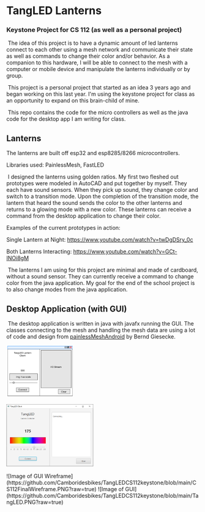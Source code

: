 # TangLED Lanterns

### 	Keystone Project for CS 112 (as well as a personal project)

​		The idea of this project is to have a dynamic amount of led lanterns connect to each other using a mesh network and communicate their state as well as commands to change their color and/or behavior. As a companion to this hardware, I will be able to connect to the mesh with a computer or mobile device and manipulate the lanterns individually or by group.

​	This project is a personal project that started as an idea 3 years ago and began working on this last year. I'm using the keystone project for class as an opportunity to expand on this brain-child of mine. 

​	This repo contains the code for the micro controllers as well as the java code for the desktop app I am writing for class.

## Lanterns

The lanterns are built off esp32 and esp8285/8266 microcontrollers. 

Libraries used: PainlessMesh, FastLED

​	I designed the lanterns using golden ratios. My first two fleshed out prototypes were modeled in AutoCAD and put together by myself.  They each have sound sensors. When they pick up sound, they change color and switch to a transition mode. Upon the completion of the transition mode, the lantern that heard the sound sends the color to the other lanterns and returns to a glowing mode with a new color. These lanterns can receive a command from the desktop application to change their color.

Examples of the current prototypes in action:

 Single Lantern at Night: https://www.youtube.com/watch?v=twDgDSry_0c

Both Lanterns Interacting: https://www.youtube.com/watch?v=GCt-INOi8gM



​	The lanterns I am using for this project are minimal and made of cardboard, without a sound sensor. They can currently receive a command to change color from the java application. My goal for the end of the school project is to also change modes from the java application.



## Desktop Application (with GUI)

​	The desktop application is written in java with javafx running the GUI. The classes connecting to the mesh and handling the mesh data are using a lot of code and design from [painlessMeshAndroid](https://gitlab.com/painlessMesh/painlessmesh_android) by Bernd Giesecke.

<p float="left">
    <img src="https://github.com/Camboridesbikes/TangLEDCS112keystone/blob/main/CS112FinalWireframe.png" alt="Image of GUI Wireframe" width="35%" /><div width="20%"></div><img src="https://github.com/Camboridesbikes/TangLEDCS112keystone/blob/main/TangLED.PNG?raw=true" alt="Image of GUI" width="45%"/>
    
</p>
![Image of GUI Wireframe](https://github.com/Camboridesbikes/TangLEDCS112keystone/blob/main/CS112FinalWireframe.PNG?raw=true)
![Image of GUI](https://github.com/Camboridesbikes/TangLEDCS112keystone/blob/main/TangLED.PNG?raw=true)


